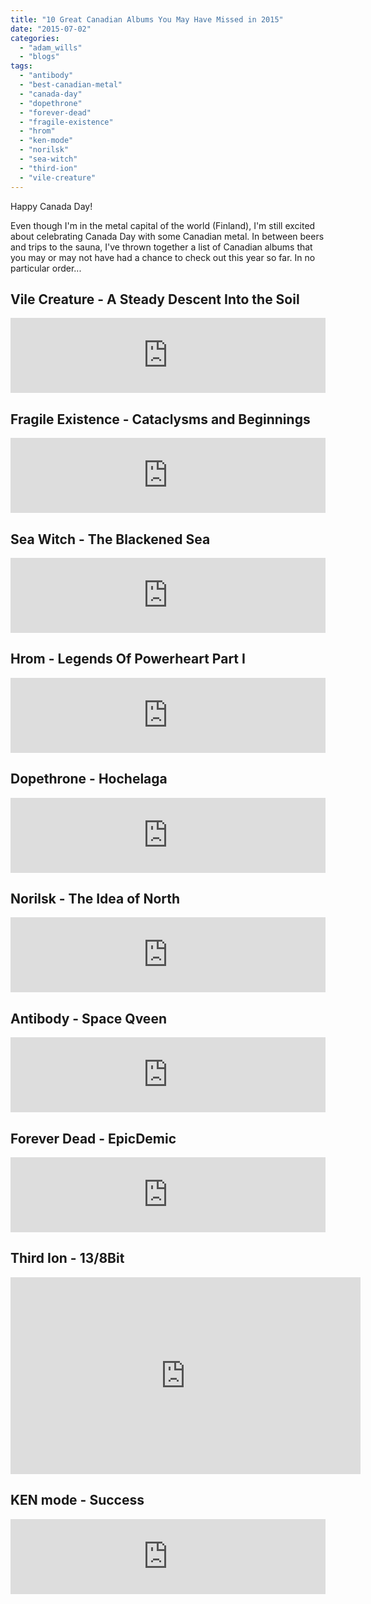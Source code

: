 ```yaml
---
title: "10 Great Canadian Albums You May Have Missed in 2015"
date: "2015-07-02"
categories: 
  - "adam_wills"
  - "blogs"
tags: 
  - "antibody"
  - "best-canadian-metal"
  - "canada-day"
  - "dopethrone"
  - "forever-dead"
  - "fragile-existence"
  - "hrom"
  - "ken-mode"
  - "norilsk"
  - "sea-witch"
  - "third-ion"
  - "vile-creature"
---
```


Happy Canada Day!

Even though I'm in the metal capital of the world (Finland), I'm still excited about celebrating Canada Day with some Canadian metal. In between beers and trips to the sauna, I've thrown together a list of Canadian albums that you may or may not have had a chance to check out this year so far. In no particular order...

## Vile Creature - A Steady Descent Into the Soil

<iframe style="border: 0; width: 100%; height: 120px;" src="https://bandcamp.com/EmbeddedPlayer/album=2658656588/size=large/bgcol=ffffff/linkcol=0687f5/tracklist=false/artwork=small/transparent=true/" width="300" height="150" seamless=""><a href="http://vilecreature.bandcamp.com/album/a-steady-descent-into-the-soil">A Steady Descent Into the Soil by Vile Creature</a></iframe>

## Fragile Existence - Cataclysms and Beginnings

<iframe style="border: 0; width: 100%; height: 120px;" src="https://bandcamp.com/EmbeddedPlayer/album=557463681/size=large/bgcol=ffffff/linkcol=0687f5/tracklist=false/artwork=small/transparent=true/" seamless=""><a href="http://fragileexistence.bandcamp.com/album/cataclysms-and-beginnings">Cataclysms and Beginnings by Fragile Existence</a></iframe>

## Sea Witch - The Blackened Sea

<iframe style="border: 0; width: 100%; height: 120px;" src="https://bandcamp.com/EmbeddedPlayer/album=715727069/size=large/bgcol=ffffff/linkcol=0687f5/tracklist=false/artwork=small/transparent=true/" seamless=""><a href="http://seawitchdoom.bandcamp.com/album/the-blackened-sea">The Blackened Sea by Sea Witch</a></iframe>

## Hrom - Legends Of Powerheart Part I

<iframe style="border: 0; width: 100%; height: 120px;" src="https://bandcamp.com/EmbeddedPlayer/album=804695355/size=large/bgcol=ffffff/linkcol=0687f5/tracklist=false/artwork=small/transparent=true/" seamless=""><a href="http://hromcan.bandcamp.com/album/legends-of-powerheart-part-i">Legends Of Powerheart Part I by Hrom</a></iframe>

## Dopethrone - Hochelaga

<iframe style="border: 0; width: 100%; height: 120px;" src="https://bandcamp.com/EmbeddedPlayer/album=1917224378/size=large/bgcol=ffffff/linkcol=0687f5/tracklist=false/artwork=small/transparent=true/" seamless=""><a href="http://dopethrone.bandcamp.com/album/hochelaga-3">HOCHELAGA by DOPETHRONE</a></iframe>

## Norilsk - The Idea of North

<iframe style="border: 0; width: 100%; height: 120px;" src="https://bandcamp.com/EmbeddedPlayer/album=489802951/size=large/bgcol=ffffff/linkcol=0687f5/tracklist=false/artwork=small/transparent=true/" seamless=""><a href="http://norilskdoom.bandcamp.com/album/the-idea-of-north">The Idea of North by Norilsk</a></iframe>

## Antibody - Space Qveen

<iframe style="border: 0; width: 100%; height: 120px;" src="https://bandcamp.com/EmbeddedPlayer/album=4103399789/size=large/bgcol=ffffff/linkcol=0687f5/tracklist=false/artwork=small/transparent=true/" seamless=""><a href="http://antibodyunfortunately.bandcamp.com/album/space-qveen">Space Qveen by Antibody</a></iframe>

## Forever Dead - EpicDemic

<iframe style="border: 0; width: 100%; height: 120px;" src="http://bandcamp.com/EmbeddedPlayer/album=1723606359/size=large/bgcol=ffffff/linkcol=0687f5/tracklist=false/artwork=small/transparent=true/" seamless=""><a href="http://xforeverdeadx.bandcamp.com/album/epicdemic">EpicDemic by Forever Dead!</a></iframe>

## Third Ion - 13/8Bit

<iframe width="560" height="315" src="https://www.youtube.com/embed/LaLpH_nrr-E" frameborder="0" allowfullscreen></iframe>

## KEN mode - Success

<iframe style="border: 0; width: 100%; height: 120px;" src="https://bandcamp.com/EmbeddedPlayer/album=440184858/size=large/bgcol=ffffff/linkcol=0687f5/tracklist=false/artwork=small/transparent=true/" seamless=""><a href="http://kenmode.bandcamp.com/album/success">Success by KEN mode</a></iframe>
